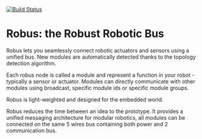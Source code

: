 [![Build Status](https://travis-ci.com/pollen/robus.svg?token=RxFY2cvxnBdyPk3Jevf4&branch=master)](https://travis-ci.com/pollen/robus)

# Robus: the Robust Robotic Bus

Robus lets you seamlessly connect robotic actuators and sensors using a unified bus. New modules are automatically detected thanks to the topology detection algorithm.

Each robus node is called a module and represent a function in your robot - typically a sensor or actuator. Modules can directly communicate with other modules using broadcast, specific module ids or specific module groups.

Robus is light-weighted and designed for the embedded world.

Robus reduces the time between an idea to the prototype. It provides a unified messaging architecture for modular robotics, all modules can be connected on the same 5 wires bus containing both power and 2 communication bus.
